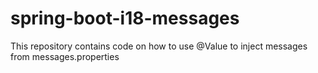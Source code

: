 # spring-boot-i18-messages
This repository contains code on how to use @Value to inject messages from messages.properties
